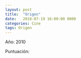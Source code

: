 ```yaml
---
layout: post
title:  "Origen"
date:   2018-07-19 16:00:00 0000
categories: Cine
tags: Origen
---
```

Año: 2010

Puntuación: <i class="fa fa-star"></i><i class="fa fa-star"></i><i class="fa fa-star"></i><i class="fa fa-star"></i><i class="fa fa-star"></i>